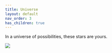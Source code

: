 ```yaml
---
title: Universe
layout: default
nav_order: 3
has_children: true
---
```


In a universe of possibilities, these stars are yours.

![](<tsao_map_a3.jpg>)
